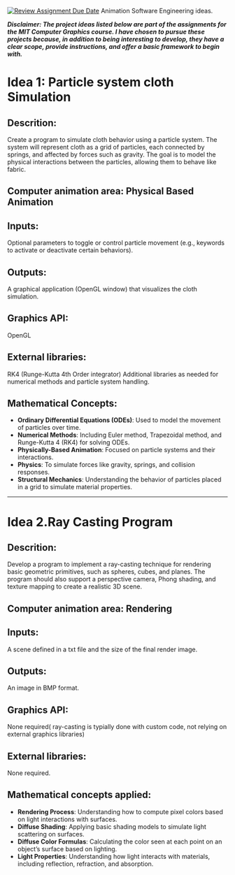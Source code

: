 [![Review Assignment Due Date](https://classroom.github.com/assets/deadline-readme-button-22041afd0340ce965d47ae6ef1cefeee28c7c493a6346c4f15d667ab976d596c.svg)](https://classroom.github.com/a/RM1pL2Qm)
Animation Software Engineering ideas.

***Disclaimer: The project ideas listed below are part of the assignments for the MIT Computer Graphics course. I have chosen to pursue these projects because, in addition to being interesting to develop, they have a clear scope, provide instructions, and offer a basic framework to begin with.***

# Idea 1: Particle system cloth Simulation

## Descrition: 
Create a program to simulate cloth behavior using a particle system. The system will represent cloth as a grid of particles, each connected by springs, and affected by forces such as gravity. The goal is to model the physical interactions between the particles, allowing them to behave like fabric.

## Computer animation area: Physical Based Animation

## Inputs:
Optional parameters to toggle or control particle movement (e.g., keywords to activate or deactivate certain behaviors).

## Outputs: 
A graphical application (OpenGL window) that visualizes the cloth simulation.

## Graphics API: 
OpenGL

## External libraries:
RK4 (Runge-Kutta 4th Order integrator)
Additional libraries as needed for numerical methods and particle system handling.

## Mathematical Concepts:
- **Ordinary Differential Equations (ODEs)**: Used to model the movement of particles over time.
- **Numerical Methods**: Including Euler method, Trapezoidal method, and Runge-Kutta 4 (RK4) for solving ODEs.
- **Physically-Based Animation**: Focused on particle systems and their interactions.
- **Physics**: To simulate forces like gravity, springs, and collision responses.
- **Structural Mechanics**: Understanding the behavior of particles placed in a grid to simulate material properties.

----------------------------------------------------------------------------------
# Idea 2.Ray Casting Program

## Descrition: 
Develop a program to implement a ray-casting technique for rendering basic geometric primitives, such as spheres, cubes, and planes. The program should also support a perspective camera, Phong shading, and texture mapping to create a realistic 3D scene.

## Computer animation area: Rendering

## Inputs: 
A scene defined in a txt file and the size of the final render image.

## Outputs: 
An image in BMP format.

## Graphics API: 
None required( ray-casting is typially done with custom code, not relying on external graphics libraries) 

## External libraries: 
None required.

## Mathematical concepts applied:
- **Rendering Process**: Understanding how to compute pixel colors based on light interactions with surfaces.
- **Diffuse Shading**: Applying basic shading models to simulate light scattering on surfaces.
- **Diffuse Color Formulas**: Calculating the color seen at each point on an object’s surface based on lighting.
- **Light Properties**: Understanding how light interacts with materials, including reflection, refraction, and absorption.
